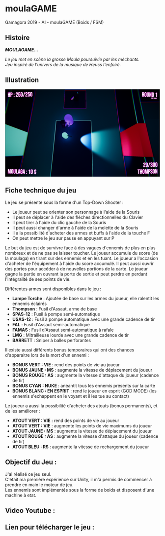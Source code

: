 # moulaGAME
Gamagora 2019 - AI - moulaGAME (Boids / FSM)

## Histoire

***MOULAGAME...***

*Le jeu met en scène la grosse Moula poursuivie par les méchants.*<br>
*Jeu inspiré de l'univers de la musique de Heuss l'enfoiré.*

## Illustration

![Moulagame](Capture.PNG)

## Fiche technique du jeu

Le jeu se présente sous la forme d'un Top-Down Shooter :
- Le joueur peut se orienter son personnage à l'aide de la Souris
- Il peut se déplacer à l'aide des flèches directionnelles du Clavier
- Il peut tirer à l'aide du clic gauche de la Souris
- Il peut aussi changer d'arme à l'aide de la molette de la Souris
- Il a la possibilité d'acheter des armes et buffs à l'aide de la touche F
- On peut mettre le jeu sur pause en appuyant sur P

Le but du jeu est de survivre face à des vagues d'ennemis de plus en plus nombreux et de ne pas se laisser toucher. 
Le joueur accumule du score (de la moulaga) en tirant sur des ennemis et en les tuant.
Le joueur a l'occasion d'acheter de l'équipement à l'aide du score accumulé.
Il peut aussi ouvrir des portes pour accéder à de nouvelles portions de la carte.
Le joueur gagne la partie en ouvrant la porte de sortie et peut perdre en perdant l'intégralité de ses points de vie.

Différentes armes sont disponibles dans le jeu : 
- **Lampe Torche** : Ajoutée de base sur les armes du joueur, elle ralentit les ennemis éclairés
- **Thompson** : Fusil d'Assaut, arme de base
- **SPAS-12** : Fusil à pompe semi-automatique
- **USAS-12** : Fusil à pompe automatique avec une grande cadence de tir
- **FAL** : Fusil d'Assaut semi-automatique
- **FAMAS** : Fusil d'Assaut semi-automatique à rafale
- **LMG** : Mitrailleuse lourde avec une grande cadence de tir
- **BARRETT** : Sniper à balles perforantes

Il existe aussi différents bonus temporaires qui ont des chances d'apparaitre lors de la mort d'un ennemi :
- **BONUS VERT : VIE** : rend des points de vie au joueur
- **BONUS JAUNE : MS** : augmente la vitesse de déplacement du joueur
- **BONUS ROUGE : AS** : augmente la vitesse d'attaque du joueur (cadence de tir)
- **BONUS CYAN : NUKE** : anéantit tous les ennemis présents sur la carte
- **BONUS BLANC : EN ESPRIT** : rend le joueur en esprit (GOD MODE) (les ennemis s'echappent en le voyant et il les tue au contact)

Le joueur a aussi la possibilité d'acheter des atouts (bonus permanents), et de les améliorer :
- **ATOUT VERT : VIE** : rend des points de vie au joueur
- **ATOUT VERT : VIE** : augmente les points de vie maximums du joueur
- **ATOUT JAUNE : MS** : augmente la vitesse de déplacement du joueur
- **ATOUT ROUGE : AS** : augmente la vitesse d'attaque du joueur (cadence de tir)
- **ATOUT BLEU : RS** : augmente la vitesse de rechargement du joueur

## Objectif du Jeu : 

J'ai réalisé ce jeu seul.<br>
C'était ma première expérience sur Unity, il m'a permis de commencer à prendre en main le moteur de jeu.<br>
Les ennemis sont implémentés sous la forme de boids et disposent d'une machine à etat.

## Video Youtube :

## Lien pour télécharger le jeu :
